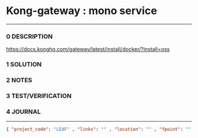 # Kong-gateway : mono service
--------------------------------
### 0 DESCRIPTION

https://docs.konghq.com/gateway/latest/install/docker/?install=oss

### 1 SOLUTION


### 2 NOTES


### 3 TEST/VERIFICATION


### 4 JOURNAL



--------------------------------
```json
{ "project_code": "LEAF" , "links": "" , "location": "" , "fpoint": "" }
```
